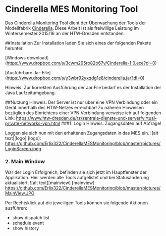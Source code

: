 # Cinderella MES Monitoring Tool
Das Cinderella Monitoring Tool dient der Überwachung der Tools der Modellfabrik [Cinderella](https://www.htw-dresden.de/fakultaet-informatikmathematik/forschung/arbeitsgruppen/cinderella/aktuelles.html).
Diese Arbeit ist als freiwillige Leistung im Wintersemester 2015/16 an der HTW-Dresden entstanden.


##Installation
Zur Installation laden Sie sich eines der folgenden Pakete herunter.

[Windows download] (https://www.dropbox.com/s/3cwm295ro82b67v/Cinderella-1.0.exe?dl=0)

[Ausführbare Jar-File] (https://www.dropbox.com/s/y3wbr92yxqdg1e8/cinderella.jar?dl=0)

Hinweis: Zur korrekten Ausführung der Jar File bedarf es der Installation der Java Laufzeitumgebung.

##Nutzung
Hinweis: Der Server ist nur über eine VPN Verbindung oder ein Gerät innerhalb des HTW-Netzes erreichbar!
Zu näheren Hinweisen bezüglich des Einrichtens einer VPN Verbindung verweise ich auf folgenden Link:
https://www.htw-dresden.de/rz/zentrale-dienste-und-server/virtual-private-networks-vpn.html
###1. Login
Hinweis: Zugangsdaten auf Abfrage! 

Loggen sie sich nun mit den erhaltenen Zugangsdaten in das MES ein.
![alt text][logo]
[logo]: https://github.com/Erlix322/CinderellaMESMonitoring/blob/master/pictures/LoginScreen.jpeg
### 2. Main Window
War der Login Erfolgreich, befinden sie sich jetzt im Hauptfenster der Applikation.
Hier werden alle Tools aufgelistet und bei Statusänderung aktualisiert.
![alt text][mainview]
[mainview]: https://github.com/Erlix322/CinderellaMESMonitoring/blob/master/pictures/MainView.JPG

Per Rechtsklick auf die jeweiligen Tools können sie folgende Aktionen ausführen: 
* show dispatch list
* schedule event
* show history




